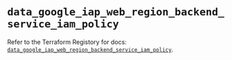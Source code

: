 # `data_google_iap_web_region_backend_service_iam_policy`

Refer to the Terraform Registory for docs: [`data_google_iap_web_region_backend_service_iam_policy`](https://registry.terraform.io/providers/hashicorp/google/4.80.0/docs/data-sources/iap_web_region_backend_service_iam_policy).
